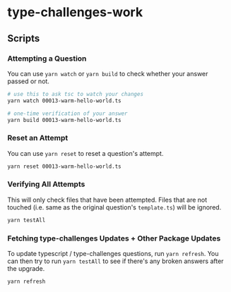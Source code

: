 # type-challenges-work

## Scripts

### Attempting a Question

You can use `yarn watch` or `yarn build` to check whether your answer passed or not.

```sh
# use this to ask tsc to watch your changes
yarn watch 00013-warm-hello-world.ts

# one-time verification of your answer
yarn build 00013-warm-hello-world.ts
```

### Reset an Attempt

You can use `yarn reset` to reset a question's attempt.

```sh
yarn reset 00013-warm-hello-world.ts
```

### Verifying All Attempts

This will only check files that have been attempted. Files that are not touched (i.e. same as the original question's `template.ts`) will be ignored.

```sh
yarn testAll
```

### Fetching type-challenges Updates + Other Package Updates

To update typescript / type-challenges questions, run `yarn refresh`. You can then try to run `yarn testAll` to see if there's any broken answers after the upgrade.

```sh
yarn refresh
```
